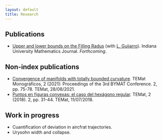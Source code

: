 ```yaml
---
layout: default
title: Research
---
```


## Publications
* [Upper and lower bounds on the Filling Radus](https://arxiv.org/pdf/2206.08032.pdf) (with [L. Guijarro](https://matematicas.uam.es/~luis.guijarro/)). Indiana University Mathematics Journal. *Forthcoming*.
   

## Non-index publications
* [Convergence of manifolds with totally bounded curvature](https://temat.es/monograficos/article/view/vol2-p75). TEMat Monográficos, 2 (2021): Proceedings of the 3rd BYMAT Conference. 2, pp. 75-78. TEMat, 28/08/2021.
* [Puntos en figuras convexas: el caso del hexágono regular](https://temat.es/articulo/2018-p31). TEMat, 2 (2018). 2, pp. 31-44. TEMat, 11/07/2018.


## Work in progress
* Cuantification of deviation in aircfrat trajectories.
* Urysohn width and collapse.
